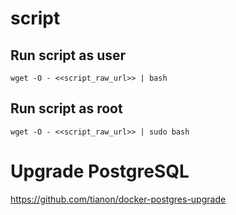 # script

## Run script as user
```
wget -O - <<script_raw_url>> | bash
```

## Run script as root
```
wget -O - <<script_raw_url>> | sudo bash
```

# Upgrade PostgreSQL

https://github.com/tianon/docker-postgres-upgrade
